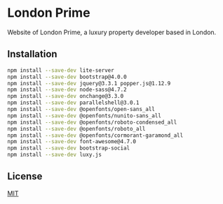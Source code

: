 # London Prime

Website of London Prime, a luxury property developer based in London.
## Installation

```bash
npm install --save-dev lite-server
npm install --save-dev bootstrap@4.0.0
npm install --save-dev jquery@3.3.1 popper.js@1.12.9
npm install --save-dev node-sass@4.7.2 
npm install --save-dev onchange@3.3.0
npm install --save-dev parallelshell@3.0.1
npm install --save-dev @openfonts/open-sans_all
npm install --save-dev @openfonts/nunito-sans_all
npm install --save-dev @openfonts/roboto-condensed_all
npm install --save-dev @openfonts/roboto_all
npm install --save-dev @openfonts/cormorant-garamond_all
npm install --save-dev font-awesome@4.7.0
npm install --save-dev bootstrap-social
npm install --save-dev luxy.js
```
## License
[MIT](https://choosealicense.com/licenses/mit/)